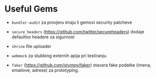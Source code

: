 # Useful Gems

* `bundler-audit` za provjeru imaju li gemovi security patcheve
* `secure_headers` (https://github.com/twitter/secureheaders) dodaje defaultno headere za sigurnost
* `shrine` file uploader

* `webmock` za stubbing externih apija pri testiranju.

* `faker` (https://github.com/stympy/faker) stavara fake podatke (imena, emailove, adrese) za prototyping.
